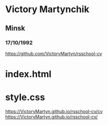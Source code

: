 # Victory Martynchik
## Minsk
### 17/10/1992
https://github.com/VictoryMartyn/rsschool-cv
# index.html
# style.css
https://VictoryMartyn.github.io/rsschool-cv/cv
https://VictoryMartyn.github.io/rsschool-cv/
